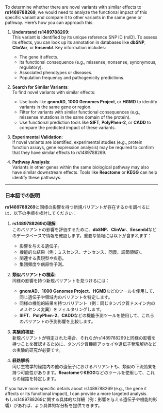 To determine whether there are novel variants with similar effects to **rs1489788269**, we would need to analyze the functional impact of this specific variant and compare it to other variants in the same gene or pathway. Here’s how you can approach this:

1. **Understand rs1489788269**:  
   This variant is identified by its unique reference SNP ID (rsID). To assess its effects, you can look up its annotation in databases like **dbSNP**, **ClinVar**, or **Ensembl**. Key information includes:
   - The gene it affects.
   - Its functional consequence (e.g., missense, nonsense, synonymous, regulatory).
   - Associated phenotypes or diseases.
   - Population frequency and pathogenicity predictions.

2. **Search for Similar Variants**:  
   To find novel variants with similar effects:
   - Use tools like **gnomAD**, **1000 Genomes Project**, or **HGMD** to identify variants in the same gene or region.
   - Filter for variants with similar functional consequences (e.g., missense mutations in the same domain of the protein).
   - Use functional prediction tools like **SIFT**, **PolyPhen-2**, or **CADD** to compare the predicted impact of these variants.

3. **Experimental Validation**:  
   If novel variants are identified, experimental studies (e.g., protein function assays, gene expression analysis) may be required to confirm that they have similar effects to rs1489788269.

4. **Pathway Analysis**:  
   Variants in other genes within the same biological pathway may also have similar downstream effects. Tools like **Reactome** or **KEGG** can help identify these pathways.

---

### 日本語での説明

**rs1489788269**と同様の影響を持つ新規バリアントが存在するかを調べるには、以下の手順を検討してください：

1. **rs1489788269の理解**:  
   このバリアントの影響を評価するために、**dbSNP**、**ClinVar**、**Ensembl**などのデータベースで情報を確認します。重要な情報には以下が含まれます：
   - 影響を与える遺伝子。
   - 機能的な結果（例：ミスセンス、ナンセンス、同義、調節領域）。
   - 関連する表現型や疾患。
   - 集団頻度や病原性予測。

2. **類似バリアントの検索**:  
   同様の影響を持つ新規バリアントを見つけるには：
   - **gnomAD**、**1000 Genomes Project**、**HGMD**などのツールを使用して、同じ遺伝子や領域内のバリアントを特定します。
   - 同様の機能的結果を持つバリアント（例：同じタンパク質ドメイン内のミスセンス変異）をフィルタリングします。
   - **SIFT**、**PolyPhen-2**、**CADD**などの機能予測ツールを使用して、これらのバリアントの予測影響を比較します。

3. **実験的検証**:  
   新規バリアントが特定された場合、それらがrs1489788269と同様の影響を持つことを確認するために、タンパク質機能アッセイや遺伝子発現解析などの実験的研究が必要です。

4. **経路解析**:  
   同じ生物学的経路内の他の遺伝子におけるバリアントも、類似の下流効果を持つ可能性があります。**Reactome**や**KEGG**などのツールを使用して、これらの経路を特定します。

If you have more specific details about rs1489788269 (e.g., the gene it affects or its functional impact), I can provide a more targeted analysis.  
もしrs1489788269に関する具体的な詳細（例：影響を与える遺伝子や機能的影響）があれば、より具体的な分析を提供できます。